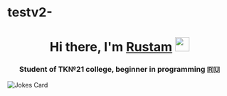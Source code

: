 # testv2-
<h1 align="center">Hi there, I'm <a href="https://vk.com/rustam_kuliev1" target="_blank">Rustam</a> 
<img src="https://github.com/blackcater/blackcater/raw/main/images/Hi.gif" height="32"/></h1>
<h3 align="center">Student of TK№21 college, beginner in programming 🇷🇺</h3>
<img src="https://readme-jokes.vercel.app/api" alt="Jokes Card" />

